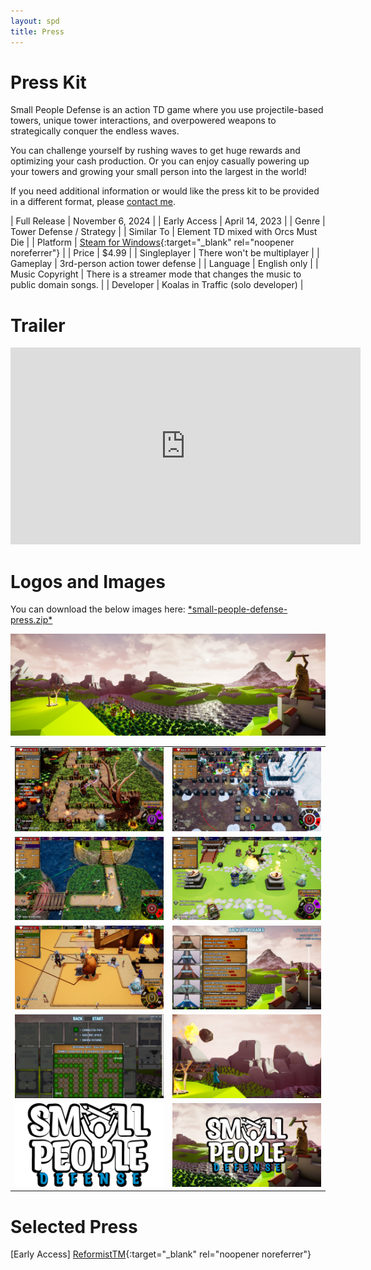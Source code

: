 ```yaml
---
layout: spd
title: Press
---
```


# Press Kit

Small People Defense is an action TD game where you use projectile-based towers, unique tower interactions, and overpowered weapons to strategically conquer the endless waves.

You can challenge yourself by rushing waves to get huge rewards and optimizing your cash production. Or you can enjoy casually powering up your towers and growing your small person into the largest in the world!

If you need additional information or would like the press kit to be provided in a different format, please [contact me](/spd/contact).

| Full Release | November 6, 2024 |
| Early Access | April 14, 2023 |
| Genre | Tower Defense / Strategy |
| Similar To | Element TD mixed with Orcs Must Die |
| Platform | [Steam for Windows](https://store.steampowered.com/app/2239870/Small_People_Defense/){:target="_blank" rel="noopener noreferrer"} |
| Price | $4.99 |
| Singleplayer | There won't be multiplayer |
| Gameplay | 3rd-person action tower defense |
| Language | English only |
| Music Copyright | There is a streamer mode that changes the music to public domain songs. |
| Developer | Koalas in Traffic (solo developer) |

# Trailer

<iframe width="560" height="315" src="https://www.youtube.com/embed/iubqgNdi7Jg" title="YouTube video player" frameborder="0" allow="accelerometer; autoplay; clipboard-write; encrypted-media; gyroscope; picture-in-picture; web-share" allowfullscreen></iframe>

# Logos and Images

You can download the below images here: [\*small-people-defense-press.zip\*](/assets/images/spd/small-people-defense-press.zip)

<a href="/assets/images/spd/press-banner.jpg" target="_blank" rel="noopener noreferrer"><img src="/assets/images/spd/press-banner.jpg"></a>

<table>
  <tr>
    <td><a href="/assets/images/spd/press-gameplay1.jpg" target="_blank" rel="noopener noreferrer"><img src="/assets/images/spd/press-gameplay1.jpg"></a></td>
    <td><a href="/assets/images/spd/press-gameplay2.jpg" target="_blank" rel="noopener noreferrer"><img src="/assets/images/spd/press-gameplay2.jpg"></a></td>
  </tr>
  <tr>
    <td><a href="/assets/images/spd/press-gameplay3.jpg" target="_blank" rel="noopener noreferrer"><img src="/assets/images/spd/press-gameplay3.jpg"></a></td>
    <td><a href="/assets/images/spd/press-gameplay4.jpg" target="_blank" rel="noopener noreferrer"><img src="/assets/images/spd/press-gameplay4.jpg"></a></td>
  </tr>
  <tr>
    <td><a href="/assets/images/spd/press-gameplay5.jpg" target="_blank" rel="noopener noreferrer"><img src="/assets/images/spd/press-gameplay5.jpg"></a></td>
    <td><a href="/assets/images/spd/press-screenshot1.jpg" target="_blank" rel="noopener noreferrer"><img src="/assets/images/spd/press-screenshot1.jpg"></a></td>
  </tr>
  <tr>
    <td><a href="/assets/images/spd/press-screenshot2.jpg" target="_blank" rel="noopener noreferrer"><img src="/assets/images/spd/press-screenshot2.jpg"></a></td>
    <td><a href="/assets/images/spd/press-screenshot3.jpg" target="_blank" rel="noopener noreferrer"><img src="/assets/images/spd/press-screenshot3.jpg"></a></td>
  </tr>
  <tr>
    <td><a href="/assets/images/spd/press-logo1.png" target="_blank" rel="noopener noreferrer"><img src="/assets/images/spd/press-logo1.png"></a></td>
    <td><center><a href="/assets/images/spd/press-logo3.jpg" target="_blank" rel="noopener noreferrer"><img src="/assets/images/spd/press-logo3.jpg"></a></center></td>
  </tr>
</table>

# Selected Press
\[Early Access\] [ReformistTM](https://youtu.be/RCqHg7mbXOA){:target="_blank" rel="noopener noreferrer"}

